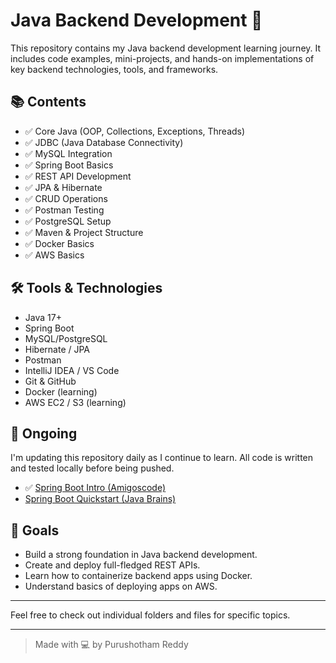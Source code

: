 # Java Backend Development 🚀

This repository contains my Java backend development learning journey. It includes code examples, mini-projects, and hands-on implementations of key backend technologies, tools, and frameworks.

## 📚 Contents

- ✅ Core Java (OOP, Collections, Exceptions, Threads)
- ✅ JDBC (Java Database Connectivity)
- ✅ MySQL Integration
- ✅ Spring Boot Basics
- ✅ REST API Development
- ✅ JPA & Hibernate
- ✅ CRUD Operations
- ✅ Postman Testing
- ✅ PostgreSQL Setup
- ✅ Maven & Project Structure
- ✅ Docker Basics 
- ✅ AWS Basics 

## 🛠️ Tools & Technologies

- Java 17+
- Spring Boot
- MySQL/PostgreSQL
- Hibernate / JPA
- Postman
- IntelliJ IDEA / VS Code
- Git & GitHub
- Docker (learning)
- AWS EC2 / S3 (learning)

## 🚧 Ongoing

I'm updating this repository daily as I continue to learn. All code is written and tested locally before being pushed.
- ✅ [Spring Boot Intro (Amigoscode)](./spring-boot-intro)
- [Spring Boot Quickstart (Java Brains)](./spring-quickstart)

## 📌 Goals

- Build a strong foundation in Java backend development.
- Create and deploy full-fledged REST APIs.
- Learn how to containerize backend apps using Docker.
- Understand basics of deploying apps on AWS.

---

Feel free to check out individual folders and files for specific topics.

---

> Made with 💻 by Purushotham Reddy

